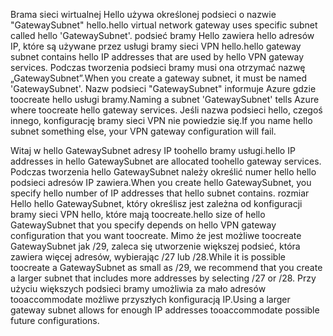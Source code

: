 <span data-ttu-id="99ec5-101">Brama sieci wirtualnej Hello używa określonej podsieci o nazwie "GatewaySubnet" hello.</span><span class="sxs-lookup"><span data-stu-id="99ec5-101">hello virtual network gateway uses specific subnet called hello 'GatewaySubnet'.</span></span> <span data-ttu-id="99ec5-102">podsieć bramy Hello zawiera hello adresów IP, które są używane przez usługi bramy sieci VPN hello.</span><span class="sxs-lookup"><span data-stu-id="99ec5-102">hello gateway subnet contains hello IP addresses that are used by hello VPN gateway services.</span></span> <span data-ttu-id="99ec5-103">Podczas tworzenia podsieci bramy musi ona otrzymać nazwę „GatewaySubnet”.</span><span class="sxs-lookup"><span data-stu-id="99ec5-103">When you create a gateway subnet, it must be named 'GatewaySubnet'.</span></span>  <span data-ttu-id="99ec5-104">Nazw podsieci "GatewaySubnet" informuje Azure gdzie toocreate hello usługi bramy.</span><span class="sxs-lookup"><span data-stu-id="99ec5-104">Naming a subnet 'GatewaySubnet' tells Azure where toocreate hello gateway services.</span></span> <span data-ttu-id="99ec5-105">Jeśli nazwa podsieci hello, czegoś innego, konfigurację bramy sieci VPN nie powiedzie się.</span><span class="sxs-lookup"><span data-stu-id="99ec5-105">If you name hello subnet something else, your VPN gateway configuration will fail.</span></span>

<span data-ttu-id="99ec5-106">Witaj w hello GatewaySubnet adresy IP toohello bramy usługi.</span><span class="sxs-lookup"><span data-stu-id="99ec5-106">hello IP addresses in hello GatewaySubnet are allocated toohello gateway services.</span></span> <span data-ttu-id="99ec5-107">Podczas tworzenia hello GatewaySubnet należy określić numer hello hello podsieci adresów IP zawiera.</span><span class="sxs-lookup"><span data-stu-id="99ec5-107">When you create hello GatewaySubnet, you specify hello number of IP addresses that hello subnet contains.</span></span> <span data-ttu-id="99ec5-108">rozmiar Hello hello GatewaySubnet, który określisz jest zależna od konfiguracji bramy sieci VPN hello, które mają toocreate.</span><span class="sxs-lookup"><span data-stu-id="99ec5-108">hello size of hello GatewaySubnet that you specify depends on hello VPN gateway configuration that you want toocreate.</span></span> <span data-ttu-id="99ec5-109">Mimo że jest możliwe toocreate GatewaySubnet jak /29, zaleca się utworzenie większej podsieć, która zawiera więcej adresów, wybierając /27 lub /28.</span><span class="sxs-lookup"><span data-stu-id="99ec5-109">While it is possible toocreate a GatewaySubnet as small as /29, we recommend that you create a larger subnet that includes more addresses by selecting /27 or /28.</span></span> <span data-ttu-id="99ec5-110">Przy użyciu większych podsieci bramy umożliwia za mało adresów tooaccommodate możliwe przyszłych konfiguracją IP.</span><span class="sxs-lookup"><span data-stu-id="99ec5-110">Using a larger gateway subnet allows for enough IP addresses tooaccommodate possible future configurations.</span></span>

